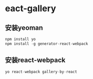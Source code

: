 # eact-gallery

## 安装yeoman

```javascript
npm install yo
npm install -g generator-react-webpack
```

## 安装react-webpack

```javascript
yo react-webpack gallery-by-react
```
